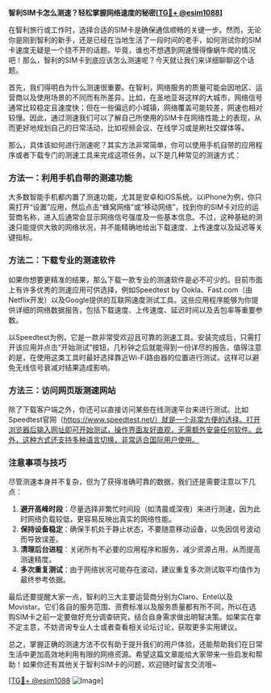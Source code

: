 **智利SIM卡怎么测速？轻松掌握网络速度的秘密[[TG💪+ @esim1088](https://t.me/s/esim1088)]**

在智利旅行或工作时，选择合适的SIM卡是确保通信顺畅的关键一步。然而，无论你是刚到智利的新手，还是已经在当地生活了一段时间的老手，如何测试你的SIM卡速度无疑是一个绕不开的话题。毕竟，谁也不想遇到网速慢得像蜗牛爬的情况吧！那么，智利的SIM卡到底应该怎么测速呢？今天就让我们来详细聊聊这个话题。

首先，我们得明白为什么测速很重要。在智利，网络服务的质量可能会因地区、运营商以及使用场景的不同而有所差异。比如，在圣地亚哥这样的大城市，网络信号通常比较稳定且速度快；但在一些偏远的小城镇，网络覆盖可能较差，网速也相对较慢。因此，通过测速我们可以了解自己所使用的SIM卡在网络性能上的表现，从而更好地规划自己的日常活动，比如视频会议、在线学习或是刷社交媒体等。

那么，具体该如何进行测速呢？其实方法非常简单，你可以使用手机自带的应用程序或者下载专门的测速工具来完成这项任务。以下是几种常见的测速方式：

### 方法一：利用手机自带的测速功能

大多数智能手机都内置了测速功能，尤其是安卓和iOS系统。以iPhone为例，你只需打开“设置”应用，然后点击“蜂窝网络”或“移动网络”，找到你的SIM卡对应的运营商名称，进入后通常会显示网络信号强度及一些基本信息。不过，这种基础的测速只能提供大致的网络状况，并不能精确地给出下载速度、上传速度以及延迟等关键指标。

### 方法二：下载专业的测速软件

如果你想要更精准的结果，那么下载一款专业的测速软件是必不可少的。目前市面上有许多优秀的测速应用可供选择，例如Speedtest by Ookla、Fast.com（由Netflix开发）以及Google提供的互联网速度测试工具。这些应用程序能够为你提供详细的网络数据报告，包括下载速度、上传速度、延迟时间以及丢包率等重要参数。

以Speedtest为例，它是一款非常受欢迎且可靠的测速工具。安装完成后，只需打开该应用并点击“开始测试”按钮，几秒钟之后就能得到一份详尽的报告。值得注意的是，在使用这类工具时最好选择靠近Wi-Fi路由器的位置进行测试，这样可以避免无线信号衰减对结果造成影响。

### 方法三：访问网页版测速网站

除了下载客户端之外，你还可以直接访问某些在线测速平台来进行测试。比如Speedtest官网（https://www.speedtest.net/）就是一个非常方便的选择。打开浏览器后输入网址即可开始测试，操作界面友好直观，无需额外安装任何软件。此外，这种方式还支持多种语言切换，非常适合国际用户使用。

### 注意事项与技巧

尽管测速本身并不复杂，但为了获得准确可靠的数据，我们还是需要注意以下几点：

1. **避开高峰时段**：尽量选择非繁忙时间段（如清晨或深夜）来进行测速，因为此时网络负载较低，更容易反映出真实的网络性能。
2. **保持设备稳定**：确保手机处于静止状态，不要随意移动设备，以免因信号波动而导致误差。
3. **清理后台进程**：关闭所有不必要的应用程序和服务，减少资源占用，从而提高测速精度。
4. **多次重复测试**：由于网络状况可能存在波动，建议重复多次测试取平均值作为最终参考依据。

最后还要提醒大家一点，智利的三大主要运营商分别为Claro、Entel以及Movistar。它们各自的服务范围、资费标准以及服务质量都有所不同，所以在选购SIM卡之前一定要做好充分调查研究，结合自身需求做出明智决策。如果实在拿不定主意，不妨咨询专业人士或者查看相关论坛讨论，获取更多实用建议。

总之，掌握正确的测速方法不仅有助于提升我们的用户体验，还能帮助我们在日常生活中更加高效地利用有限的网络资源。希望这篇文章能给大家带来一些启发和帮助！如果你还有其他关于智利SIM卡的问题，欢迎随时留言交流哦~

[[TG💪+ @esim1088](https://t.me/s/esim1088) ![Image](https://i.postimg.cc/4NQfJmqS/Snipaste-2025-05-13-00-14-12.png)]